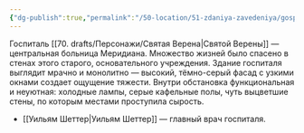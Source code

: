 ```yaml
---
{"dg-publish":true,"permalink":"/50-location/51-zdaniya-zavedeniya/gospital-sv-vereny/","tags":["локация"]}
---
```


Госпиталь [[70. drafts/Персонажи/Святая Верена\|Святой Верены]] — центральная больница Меридиана. Множество жизней было спасено в стенах этого старого, основательного учреждения. Здание госпиталя выглядит мрачно и монолитно — высокий, тёмно-серый фасад с узкими окнами создает ощущение тяжести. Внутри обстановка функциональная и неуютная: холодные лампы, серые кафельные полы, чуть выцветшие стены, по которым местами проступила сырость.

- [[Уильям Шеттер\|Уильям Шеттер]] — главный врач госпиталя.


